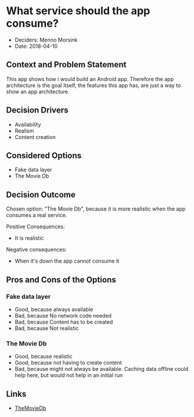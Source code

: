 # What service should the app consume?

* Deciders: Menno Morsink
* Date: 2018-04-10

## Context and Problem Statement

This app shows how i would build an Android app. Therefore the app architecture is the goal itself,
the features this app has, are just a way to show an app architecture. 

## Decision Drivers

* Availability
* Realism
* Content creation

## Considered Options

* Fake data layer
* The Movie Db

## Decision Outcome

Chosen option: "The Movie Db", because it is more realistic when the app consumes a real service.

Positive Consequences: 
* It is realistic

Negative consequences:
* When it's down the app cannot consume it 

## Pros and Cons of the Options

### Fake data layer

* Good, because always available
* Bad, because No network code needed
* Bad, because Content has to be created
* Bad, because Not realistic

### The Movie Db

* Good, because realistic
* Good, because not having to create content
* Bad, because might not always be available. Caching data offline could help here, but would not 
help in an initial run 

## Links

* [TheMovieDb](https://www.themoviedb.org/documentation/api)

